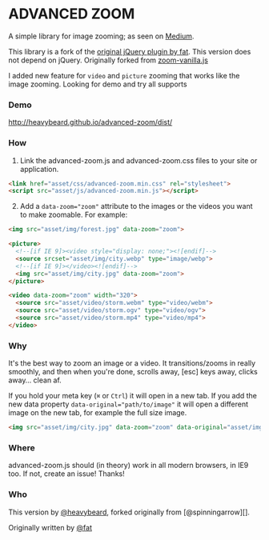 # ADVANCED ZOOM

A simple library for image zooming; as seen on
[Medium](https://medium.com/designing-medium/image-zoom-on-medium-24d146fc0c20).

This library is a fork of the [original jQuery plugin by
fat](https://github.com/fat/zoom.js). This version does not depend on jQuery.
Originally forked from [zoom-vanilla.js](https://github.com/spinningarrow/zoom-vanilla.js)

I added new feature for `video` and `picture` zooming that works like the image zooming.
Looking for demo and try all supports

### Demo
http://heavybeard.github.io/advanced-zoom/dist/

### How

1. Link the advanced-zoom.js and advanced-zoom.css files to your site or application.

  ```html
  <link href="asset/css/advanced-zoom.min.css" rel="stylesheet">
  <script src="asset/js/advanced-zoom.min.js"></script>
  ```

2. Add a `data-zoom="zoom"` attribute to the images or the videos you want to make zoomable. For example:

  ```html
  <img src="asset/img/forest.jpg" data-zoom="zoom">
  ```
  
  ```html
  <picture>
    <!--[if IE 9]><video style="display: none;"><![endif]-->
    <source srcset="asset/img/city.webp" type="image/webp">
    <!--[if IE 9]></video><![endif]-->
    <img src="asset/img/city.jpg" data-zoom="zoom">
  </picture>
  ```
  
  ```html
  <video data-zoom="zoom" width="320">
    <source src="asset/video/storm.webm" type="video/webm">
    <source src="asset/video/storm.ogv" type="video/ogv">
    <source src="asset/video/storm.mp4" type="video/mp4">
  </video>
  ```

### Why

It's the best way to zoom an image or a video. It transitions/zooms in really smoothly, and then when you're done, scrolls away, [esc] keys away, clicks away… clean af.

If you hold your meta key (`⌘` or `Ctrl`) it will open in a new tab.
If you add the new data property `data-original="path/to/image"` it will open a different image on the new tab, for example the full size image.

```html
<img src="asset/img/city.jpg" data-zoom="zoom" data-original="asset/img/city.jpg">
```

### Where

advanced-zoom.js should (in theory) work in all modern browsers, in IE9 too. If not, create an issue! Thanks!

### Who

This version by [@heavybeard][], forked originally from [@spinningarrow][].

Originally written by <a href="//twitter.com/fat">@fat</a>

[@heavybeard]: https://github.com/heavybeard
